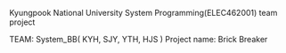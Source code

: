 Kyungpook National University
System Programming(ELEC462001) team project

TEAM: System_BB( KYH, SJY, YTH, HJS )
Project name: Brick Breaker

